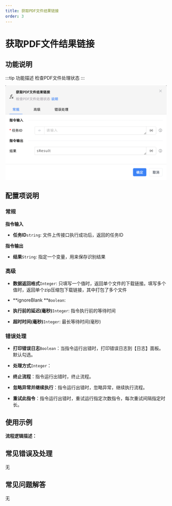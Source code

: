 ```yaml
---
title: 获取PDF文件结果链接
order: 3
---
```


# 获取PDF文件结果链接

## 功能说明

:::tip 功能描述
检查PDF文件处理状态
:::

![获取PDF文件结果链接](../../../assets/获取PDF文件结果链接_command.png)

## 配置项说明

### 常规

**指令输入**

- **任务ID**`string`: 文件上传接口执行成功后，返回的任务ID


**指令输出**

- **结果**`String`: 指定一个变量，用来保存识别结果

### 高级

- **数据返回格式**`Integer`: 只填写一个值时，返回单个文件的下载链接。填写多个值时，返回单个zip压缩包下载链接，其中打包了多个文件

- **ignoreBlank **`Boolean`: 

- **执行前的延迟(毫秒)**`Integer`: 指令执行前的等待时间

- **超时时间(毫秒)**`Integer`: 最长等待时间(毫秒)

### 错误处理

- **打印错误日志**`Boolean`：当指令运行出错时，打印错误日志到【日志】面板。默认勾选。

- **处理方式**`Integer`：

 - **终止流程**：指令运行出错时，终止流程。

 - **忽略异常并继续执行**：指令运行出错时，忽略异常，继续执行流程。

 - **重试此指令**：指令运行出错时，重试运行指定次数指令，每次重试间隔指定时长。

## 使用示例

**流程逻辑描述：** 

## 常见错误及处理

无

## 常见问题解答

无

